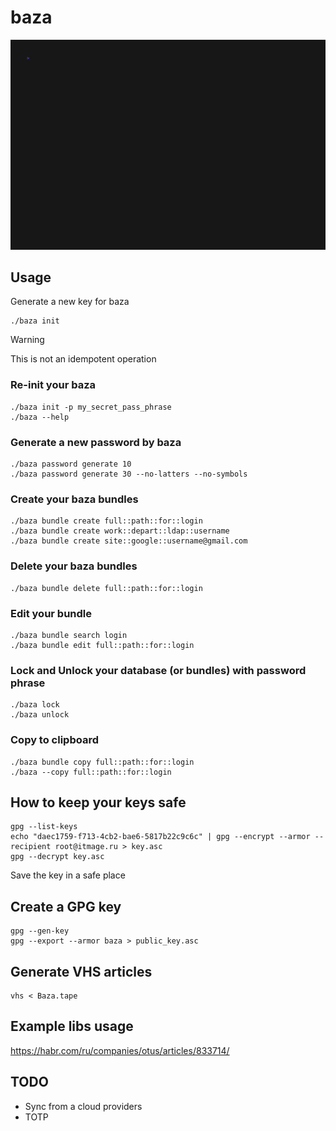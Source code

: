 # baza

![demo](contrib/Baza.gif)

## Usage

Generate a new key for baza

    ./baza init

> [!WARNING]
> This is not an idempotent operation

### Re-init your baza

    ./baza init -p my_secret_pass_phrase
    ./baza --help

### Generate a new password by baza

    ./baza password generate 10
    ./baza password generate 30 --no-latters --no-symbols

### Create your baza bundles

    ./baza bundle create full::path::for::login
    ./baza bundle create work::depart::ldap::username
    ./baza bundle create site::google::username@gmail.com

### Delete your baza bundles

    ./baza bundle delete full::path::for::login

### Edit your bundle

    ./baza bundle search login
    ./baza bundle edit full::path::for::login

### Lock and Unlock your database (or bundles) with password phrase

    ./baza lock
    ./baza unlock

### Copy to clipboard

    ./baza bundle copy full::path::for::login
    ./baza --copy full::path::for::login

## How to keep your keys safe

    gpg --list-keys
    echo "daec1759-f713-4cb2-bae6-5817b22c9c6c" | gpg --encrypt --armor --recipient root@itmage.ru > key.asc
    gpg --decrypt key.asc

Save the key in a safe place

## Create a GPG key

    gpg --gen-key
    gpg --export --armor baza > public_key.asc

## Generate VHS articles

    vhs < Baza.tape

## Example libs usage

<https://habr.com/ru/companies/otus/articles/833714/>

## TODO

* Sync from a cloud providers
* TOTP
